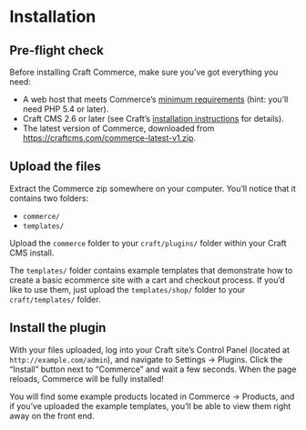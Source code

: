# Installation

## Pre-flight check

Before installing Craft Commerce, make sure you’ve got everything you need:

* A web host that meets Commerce’s [minimum requirements](requirements.md) (hint: you’ll need PHP 5.4 or later).
* Craft CMS 2.6 or later (see Craft’s [installation instructions](https://docs.craftcms.com/v2/installing.html) for details).
* The latest version of Commerce, downloaded from <https://craftcms.com/commerce-latest-v1.zip>.

## Upload the files

Extract the Commerce zip somewhere on your computer. You’ll notice that it contains two folders:

- `commerce/`
- `templates/`

Upload the `commerce` folder to your `craft/plugins/` folder within your Craft CMS install.

The `templates/` folder contains example templates that demonstrate how to create a basic ecommerce site with a cart and checkout process. If you’d like to use them, just upload the `templates/shop/` folder to your `craft/templates/` folder.

## Install the plugin

With your files uploaded, log into your Craft site’s Control Panel (located at `http://example.com/admin`), and navigate to Settings → Plugins. Click the “Install” button next to “Commerce” and wait a few seconds. When the page reloads, Commerce will be fully installed!

You will find some example products located in Commerce → Products, and if you’ve uploaded the example templates, you’ll be able to view them right away on the front end.
